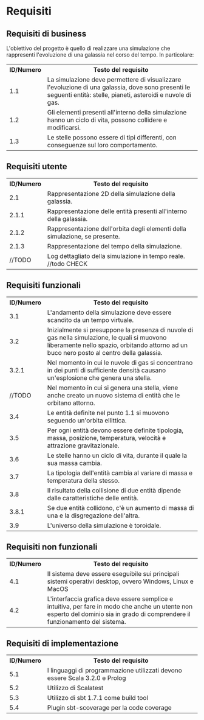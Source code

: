 # Requisiti

## Requisiti di business
L'obiettivo del progetto è quello di realizzare una simulazione che rappresenti l'evoluzione di una galassia nel corso del tempo. In particolare:
<table>
<tr><th>ID/Numero</th><th>Testo del requisito</th></tr>
<tr><td>1.1</td><td>La simulazione deve permettere di visualizzare l'evoluzione di una galassia, dove sono presenti le seguenti entità: stelle, pianeti, asteroidi e nuvole di gas.</td></tr>
<tr><td>1.2</td><td>Gli elementi presenti all'interno della simulazione hanno un ciclo di vita, possono collidere e modificarsi.</td></tr>
<tr><td>1.3</td><td>Le stelle possono essere di tipi differenti, con conseguenze sul loro comportamento.</td></tr>
</table>

## Requisiti utente
<table>
<tr><th>ID/Numero</th><th>Testo del requisito</th></tr>
<tr><td>2.1</td><td>Rappresentazione 2D della simulazione della galassia.</td></tr>
<tr><td>2.1.1</td><td>Rappresentazione delle entità presenti all'interno della galassia.</td></tr>
<tr><td>2.1.2</td><td>Rappresentazione dell'orbita degli elementi della simulazione, se presente.</td></tr>
<tr><td>2.1.3</td><td>Rappresentazione del tempo della simulazione.</td></tr>
<tr><td>//TODO</td><td>Log dettagliato della simulazione in tempo reale. //todo CHECK</td></tr> 
</table>

## Requisiti funzionali
<table>
<tr><th>ID/Numero</th><th>Testo del requisito</th></tr>
<tr><td>3.1</td><td>L'andamento della simulazione deve essere scandito da un tempo virtuale.</td></tr>
<tr><td>3.2</td><td>Inizialmente si presuppone la presenza di nuvole di gas nella simulazione, le quali si muovono liberamente nello spazio, orbitando attorno ad un buco nero posto al centro della galassia.</td></tr>
<tr><td>3.2.1</td><td>Nel momento in cui le nuvole di gas si concentrano in dei punti di sufficiente densità causano un'esplosione che genera una stella.</td></tr>
<tr><td>//TODO </td><td>Nel momento in cui si genera una stella, viene anche creato un nuovo sistema di entità che le orbitano attorno.</td></tr>
<tr><td>3.4</td><td>Le entità definite nel punto 1.1 si muovono seguendo un'orbita ellittica.</td></tr>
<tr><td>3.5</td><td>
Per ogni entità devono essere definite tipologia, massa, posizione, temperatura, velocità e attrazione gravitazionale.
</td></tr>
<tr><td>3.6</td><td>
Le stelle hanno un ciclo di vita, durante il quale la sua massa cambia.
</td></tr>
<tr><td>3.7</td><td>
La tipologia dell'entità cambia al variare di massa e temperatura della stesso.
</td></tr>
<tr><td>3.8</td><td>
Il risultato della collisione di due entità dipende dalle caratteristiche delle entità.
</td></tr>
<tr><td>3.8.1</td><td>
Se due entità collidono, c'è un aumento di massa di una e la disgregazione dell'altra.
</td></tr>
<tr><td>3.9</td><td>
L'universo della simulazione è toroidale.
</td></tr>
</table>

## Requisiti non funzionali
<table>
<tr><th>ID/Numero</th><th>Testo del requisito</th></tr>
<tr><td>4.1</td><td>
Il sistema deve essere eseguibile sui principali sistemi operativi desktop, ovvero Windows, Linux e MacOS
</td></tr>
<tr><td>4.2</td><td>
L'interfaccia grafica deve essere semplice e intuitiva, per fare in modo che anche un utente non esperto del dominio sia in grado di comprendere il funzionamento del sistema.</td></tr>
</table>


## Requisiti di implementazione
<table>
<tr><th>ID/Numero</th><th>Testo del requisito</th></tr>
<tr><td>5.1</td><td>I linguaggi di programmazione utilizzati devono essere Scala 3.2.0 e Prolog</td></tr>
<tr><td>5.2</td><td>Utilizzo di Scalatest</td></tr>
<tr><td>5.3</td><td>Utilizzo di sbt 1.7.1 come build tool</td></tr>
<tr><td>5.4</td><td>Plugin sbt-scoverage per la code coverage</td></tr>
</table>
